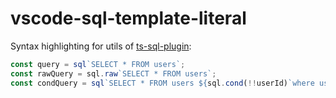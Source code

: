 # vscode-sql-template-literal

Syntax highlighting for utils of [ts-sql-plugin](https://github.com/xialvjun/ts-sql-plugin):

```js
const query = sql`SELECT * FROM users`;
const rawQuery = sql.raw`SELECT * FROM users`;
const condQuery = sql`SELECT * FROM users ${sql.cond(!!userId)`where user_id = ${userId}`}`
```
